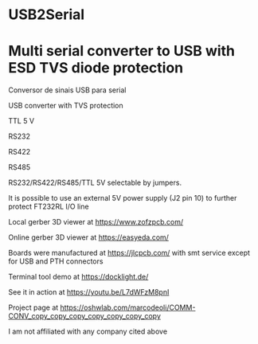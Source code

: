 # USB2Serial
# Multi serial converter to USB with ESD TVS diode protection

Conversor de sinais USB para serial

USB converter with TVS protection

TTL 5 V

RS232

RS422

RS485


RS232/RS422/RS485/TTL 5V selectable by jumpers.

It is possible to use an external 5V power supply (J2 pin 10) to further protect FT232RL I/O line

Local gerber 3D viewer at https://www.zofzpcb.com/

Online gerber 3D viewer at https://easyeda.com/

Boards were manufactured at https://jlcpcb.com/ with smt service except for USB and PTH connectors 

Terminal tool demo at https://docklight.de/

See it in action at https://youtu.be/L7dWFzM8pnI

Project page at https://oshwlab.com/marcodeoli/COMM-CONV_copy_copy_copy_copy_copy_copy_copy

I am not affiliated with any company cited above
